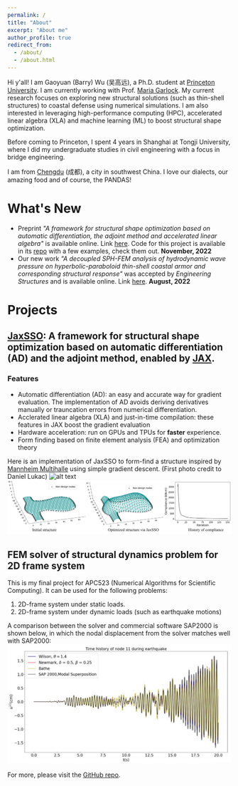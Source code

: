 ```yaml
---
permalink: /
title: "About"
excerpt: "About me"
author_profile: true
redirect_from: 
  - /about/
  - /about.html
---
```


Hi y'all! I am Gaoyuan (Barry) Wu (吴高远), a Ph.D. student at [Princeton University](https://www.princeton.edu). I am currently working with Prof. [Maria Garlock](https://garlock.princeton.edu). My current research focuses on exploring new structural solutions (such as thin-shell structures) to coastal defense using numerical simulations. I am also interested in leveraging high-performance computing (HPC), accelerated linear algebra (XLA) and machine learning (ML) to boost structural shape optimization.

Before coming to Princeton, I spent 4 years in Shanghai at Tongji University, where I did my undergraduate studies in civil engineering with a focus in bridge engineering.

I am from [Chengdu](https://en.wikipedia.org/wiki/Chengdu) (成都), a city in southwest China. I love our dialects, our amazing food and of course, the PANDAS! 


What's New
=====
- Preprint *"A framework for structural shape optimization based on automatic differentiation, the adjoint method and accelerated linear algebra"* is available online. Link [here](https://arxiv.org/abs/2211.15409). Code for this project is available in its [repo](https://github.com/GaoyuanWu/JaxSSO) with a few examples, check them out. **November, 2022**
- Our new work *"A decoupled SPH-FEM analysis of hydrodynamic wave pressure on hyperbolic-paraboloid thin-shell coastal armor and corresponding structural response"* was accepted by *Engineering Structures* and is available online. Link [here](https://doi.org/10.1016/j.engstruct.2022.114738). **August, 2022**


# Projects
## [JaxSSO](https://github.com/GaoyuanWu/JaxSSO): A framework for structural shape optimization based on automatic differentiation (AD) and the adjoint method, enabled by [JAX](https://github.com/google/jax).

### Features
* Automatic differentiation (AD): an easy and accurate way for gradient evaluation. The implementation of AD avoids deriving derivatives manually or trauncation errors from numerical differentiation.
* Acclerated linear algebra (XLA) and just-in-time compilation: these features in JAX boost the gradient evaluation
* Hardware acceleration: run on GPUs and TPUs for **faster** experience.
* Form finding based on finite element analysis (FEA) and optimization theory

Here is an implementation of JaxSSO to form-find a structure inspired by [Mannheim Multihalle](https://mannheim-multihalle.de/en/architecture/) using simple gradient descent. (First photo credit to Daniel Lukac)
![alt text](https://github.com/GaoyuanWu/JaxSSO/blob/main/data/images/MannheimMultihalle.jpg)
![alt text](https://github.com/GaoyuanWu/JaxSSO/blob/main/data/images/MM_opt.jpg)

## FEM solver of structural dynamics problem for 2D frame system

This is my final project for APC523 (Numerical Algorithms for Scientific Computing). It can be used for the following problems:
1. 2D-frame system under static loads.
1. 2D-frame system under dynamic loads (such as earthquake motions)

A comparison between the solver and commercial software SAP2000 is shown below, in which the nodal displacement from the solver matches well with SAP2000:
<img src="/images/SolverSAP.png" alt="drawing" width="600"/>

For more, please visit the [GitHub repo](https://github.com/GaoyuanWu/NumericalAlgorithms4StructuralDynamics).





